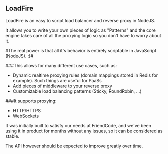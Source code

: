 ## LoadFire

LoadFire is an easy to script load balancer and reverse proxy in NodeJS.

It allows you to write your own pieces of logic as "Patterns" and the core engine takes care of all the proxying logic so you don't have to worry about it.

#The real power is that all it's behavior is entirely scriptable in JavaScript (NodeJS). :)#

###This allows for many different use cases, such as:
  - Dynamic realtime proxying rules (domain mappings stored in Redis for example). Such things are useful for PaaSs 
  - Add pieces of middleware to your reverse proxy
  - Customizable load balancing patterns (Sticky, RoundRobin, ...)

###It supports proxying:
  - HTTP/HTTPS
  - WebSockets
 
It was initially built to satisfy our needs at FriendCode, and we've been using it in product for months without any issues, so it can be considered as stable.

The API however should be expected to improve greatly over time.
